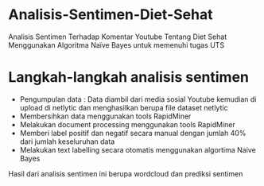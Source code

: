 # Analisis-Sentimen-Diet-Sehat
Analisis Sentimen Terhadap Komentar Youtube Tentang Diet Sehat Menggunakan Algoritma Naïve Bayes untuk memenuhi tugas UTS 

# Langkah-langkah analisis sentimen
- Pengumpulan data : Data  diambil dari media sosial Youtube kemudian di upload di netlytic dan menghasilkan berupa file dataset netlytic
- Membersihkan data menggunakan tools RapidMiner
- Melakukan document processing menggunakan tools RapidMiner
- Memberi label positif dan negatif secara manual dengan jumlah 40% dari jumlah keseluruhan data
- Melakukan text labelling secara otomatis menggunakan algortima Naive Bayes

Hasil dari analisis sentimen ini berupa wordcloud dan prediksi sentimen
